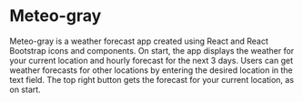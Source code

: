# Meteo-gray

Meteo-gray is a weather forecast app created using React and React Bootstrap icons and components.
On start, the app displays the weather for your current location and hourly forecast for the next 3 days.
Users can get weather forecasts for other locations by entering the desired location in the text field.
The top right button gets the forecast for your current location, as on start.
